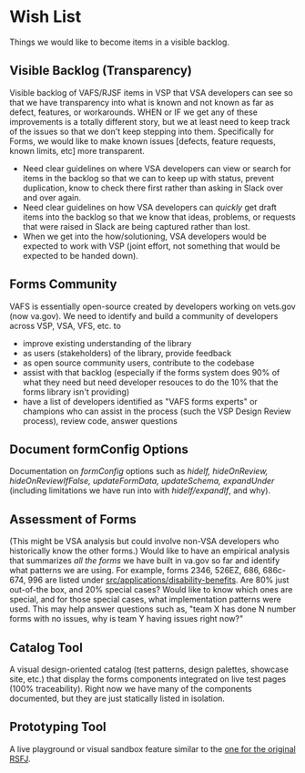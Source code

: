 # Wish List
Things we would like to become items in a visible backlog.

## Visible Backlog (Transparency)
Visible backlog of VAFS/RJSF items in VSP that VSA developers can see so that we have transparency into what is known and not known as far as defect, features, or workarounds. WHEN or IF we get any of these improvements is a totally different story, but we at least need to keep track of the issues so that we don't keep stepping into them. Specifically for Forms, we would like to make known issues [defects, feature requests, known limits, etc] more transparent.
- Need clear guidelines on where VSA developers can view or search for items in the backlog so that we can to keep up with status, prevent duplication, know to check there first rather than asking in Slack over and over again. 
- Need clear guidelines on how VSA developers can *quickly* get draft items into the backlog so that we know that ideas, problems, or requests that were raised in Slack are being captured rather than lost. 
- When we get into the how/solutioning, VSA developers would be expected to work with VSP (joint effort, not something that would be expected to be handed down).

## Forms Community
VAFS is essentially open-source created by developers working on vets.gov (now va.gov). We need to identify and build a community of developers across VSP, VSA, VFS, etc. to
- improve existing understanding of the library
- as users (stakeholders) of the library, provide feedback
- as open source community users, contribute to the codebase
- assist with that backlog (especially if the forms system does 90% of what they need but need developer resouces to do the 10% that the forms library isn't providing)
- have a list of developers identified as "VAFS forms experts" or champions who can assist in the process (such the VSP Design Review process), review code, answer questions

## Document formConfig Options
Documentation on *formConfig* options such as *hideIf, hideOnReview, hideOnReviewIfFalse, updateFormData, updateSchema, expandUnder* (including limitations we have run into with *hideIf/expandIf*, and why).

## Assessment of Forms
(This might be VSA analysis but could involve non-VSA developers who historically know the other forms.)
Would like to have an empirical analysis that summarizes *all the forms* we have built in va.<span/>gov so far and identify what patterns we are using. For example, forms 2346, 526EZ, 686, 686c-674, 996 are listed under [src/applications/disability-benefits](https://github.com/department-of-veterans-affairs/vets-website/tree/master/src/applications/disability-benefits). Are 80% just out-of-the box, and 20% special cases? Would like to know which ones are special, and for those special cases, what implementation patterns were used. This may help answer questions such as, "team X has done N number forms with no issues, why is team Y having issues right now?"

## Catalog Tool
A visual design-oriented catalog (test patterns, design palettes, showcase site, etc.) that display the forms components integrated on live test pages (100% traceability). Right now we have many of the components documented, but they are just statically listed in isolation.

## Prototyping Tool
A live playground or visual sandbox feature similar to the [one for the original RSFJ](https://rjsf-team.github.io/react-jsonschema-form/).
